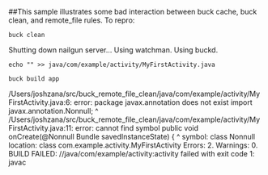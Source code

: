 ##This sample illustrates some bad interaction between buck cache, buck clean, and remote_file rules.  To repro:

	buck clean 
Shutting down nailgun server...
Using watchman.
Using buckd.

	echo "" >> java/com/example/activity/MyFirstActivity.java 

	buck build app

/Users/joshzana/src/buck_remote_file_clean/java/com/example/activity/MyFirstActivity.java:6: error: package javax.annotation does not exist
import javax.annotation.Nonnull;
                       ^
/Users/joshzana/src/buck_remote_file_clean/java/com/example/activity/MyFirstActivity.java:11: error: cannot find symbol
  public void onCreate(@Nonnull Bundle savedInstanceState) {
                        ^
  symbol:   class Nonnull
  location: class com.example.activity.MyFirstActivity
Errors: 2. Warnings: 0.
BUILD FAILED: //java/com/example/activity:activity failed with exit code 1:
javac